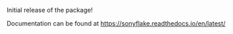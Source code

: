 Initial release of the package!

Documentation can be found at https://sonyflake.readthedocs.io/en/latest/